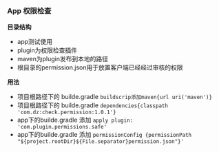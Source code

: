 ### App 权限检查 ###


**目录结构**
* app测试使用
* plugin为权限检查插件
* maven为plugin发布到本地的路径
* 根目录的permission.json用于放置客户端已经经过审核的权限


**用法**
* 项目根路径下的 builde.gradle `buildscrip添加maven{url uri('maven')}`
* 项目根路径下的 builde.gradle `dependencies{classpath 'com.dz:check.permission:1.0.1'}`
* app下的builde.gradle 添加 `apply plugin: 'com.plugin.permissions.safe'`
* app下的builde.gradle 添加 `permissionConfig {permissionPath  "${project.rootDir}${File.separator}permission.json"}'`
